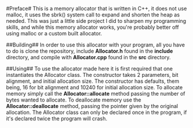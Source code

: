 #Preface#
This is a memory allocator that is written in C++, it does not use malloc, it uses the sbrk() system call to expand and shorten the heap as needed. This was just a little side project I did to sharpen my programming skills, and while
this memory allocator works, you're probably better off using malloc or a custom built allocator.

##Building##
In order to use this allocator with your program, all you have to do is clone the repository, include __Allocator.h__ found in the __include__ directory, and compile with __Allocator.cpp__ found in the __src__ directory.

##Using##
To use the allocator made here it is first required that one instantiates the Allocator class. The constructor takes 2 parameters, bit alignment, and initial allocation size. The constructor has defaults, them being, 16 for bit alignment
and 10240 for initial allocation size. To allocate memory simply call the __Allocator::allocate__ method passing the number of bytes wanted to allocate. To deallocate memory use the __Allocator::deallocate__ method, passing the pointer 
given by the original allocation. The Allocator class can only be declared once in the program, if it's declared twice the program will crash.
